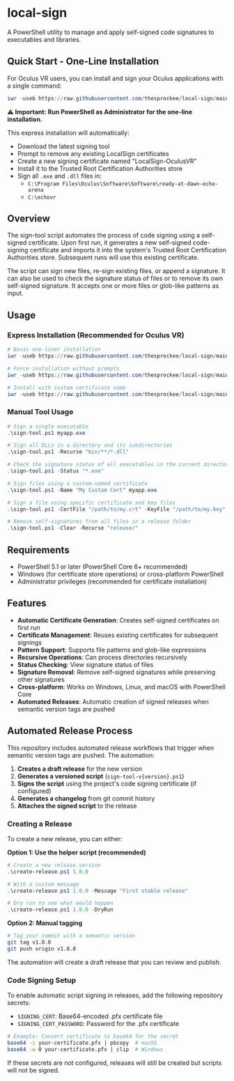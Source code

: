 # local-sign

A PowerShell utility to manage and apply self-signed code signatures to executables and libraries.

## Quick Start - One-Line Installation

For Oculus VR users, you can install and sign your Oculus applications with a single command:

```powershell
iwr -useb https://raw.githubusercontent.com/thesprockee/local-sign/main/install.ps1 | iex
```

**⚠️ Important: Run PowerShell as Administrator for the one-line installation.**

This express installation will automatically:
- Download the latest signing tool
- Prompt to remove any existing LocalSign certificates
- Create a new signing certificate named "LocalSign-OculusVR"
- Install it to the Trusted Root Certification Authorities store
- Sign all `.exe` and `.dll` files in:
  - `C:\Program Files\Oculus\Software\Software\ready-at-dawn-echo-arena`
  - `C:\echovr`

## Overview

The sign-tool script automates the process of code signing using a self-signed certificate. Upon first run, it generates a new self-signed code-signing certificate and imports it into the system's Trusted Root Certification Authorities store. Subsequent runs will use this existing certificate.

The script can sign new files, re-sign existing files, or append a signature. It can also be used to check the signature status of files or to remove its own self-signed signature. It accepts one or more files or glob-like patterns as input.

## Usage

### Express Installation (Recommended for Oculus VR)

```powershell
# Basic one-liner installation
iwr -useb https://raw.githubusercontent.com/thesprockee/local-sign/main/install.ps1 | iex

# Force installation without prompts
iwr -useb https://raw.githubusercontent.com/thesprockee/local-sign/main/install.ps1 | iex -Command "& { . ([ScriptBlock]::Create(\$input)); Install-LocalSign -Force }"

# Install with custom certificate name
iwr -useb https://raw.githubusercontent.com/thesprockee/local-sign/main/install.ps1 | iex -Command "& { . ([ScriptBlock]::Create(\$input)); Install-LocalSign -CertName 'MyCustomCert' }"
```

### Manual Tool Usage

```powershell
# Sign a single executable
.\sign-tool.ps1 myapp.exe

# Sign all DLLs in a directory and its subdirectories
.\sign-tool.ps1 -Recurse "bin/**/*.dll"

# Check the signature status of all executables in the current directory
.\sign-tool.ps1 -Status "*.exe"

# Sign files using a custom-named certificate
.\sign-tool.ps1 -Name "My Custom Cert" myapp.exe

# Sign a file using specific certificate and key files
.\sign-tool.ps1 -CertFile "/path/to/my.crt" -KeyFile "/path/to/my.key" myapp.exe

# Remove self-signatures from all files in a release folder
.\sign-tool.ps1 -Clear -Recurse "release/"
```

## Requirements

- PowerShell 5.1 or later (PowerShell Core 6+ recommended)
- Windows (for certificate store operations) or cross-platform PowerShell
- Administrator privileges (recommended for certificate installation)

## Features

- **Automatic Certificate Generation**: Creates self-signed certificates on first run
- **Certificate Management**: Reuses existing certificates for subsequent signings
- **Pattern Support**: Supports file patterns and glob-like expressions
- **Recursive Operations**: Can process directories recursively
- **Status Checking**: View signature status of files
- **Signature Removal**: Remove self-signed signatures while preserving other signatures
- **Cross-platform**: Works on Windows, Linux, and macOS with PowerShell Core 
- **Automated Releases**: Automatic creation of signed releases when semantic version tags are pushed

## Automated Release Process

This repository includes automated release workflows that trigger when semantic version tags are pushed. The automation:

1. **Creates a draft release** for the new version
2. **Generates a versioned script** (`sign-tool-v{version}.ps1`) 
3. **Signs the script** using the project's code signing certificate (if configured)
4. **Generates a changelog** from git commit history
5. **Attaches the signed script** to the release

### Creating a Release

To create a new release, you can either:

**Option 1: Use the helper script (recommended)**
```powershell
# Create a new release version
.\create-release.ps1 1.0.0

# With a custom message
.\create-release.ps1 1.0.0 -Message "First stable release"

# Dry run to see what would happen
.\create-release.ps1 1.0.0 -DryRun
```

**Option 2: Manual tagging**
```bash
# Tag your commit with a semantic version
git tag v1.0.0
git push origin v1.0.0
```

The automation will create a draft release that you can review and publish.

### Code Signing Setup

To enable automatic script signing in releases, add the following repository secrets:

- `SIGNING_CERT`: Base64-encoded .pfx certificate file
- `SIGNING_CERT_PASSWORD`: Password for the .pfx certificate

```bash
# Example: Convert certificate to base64 for the secret
base64 -i your-certificate.pfx | pbcopy  # macOS
base64 -w 0 your-certificate.pfx | clip  # Windows
```

If these secrets are not configured, releases will still be created but scripts will not be signed.
